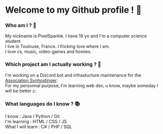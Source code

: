 # Welcome to my Github profile ! 👋

### Who am I ? 🙋
My nickname is PixelSparkle. I have 19 yo and I'm a computer science student.\
I live in Toulouse, France. I fricking love where I am.\
I love cs, music, video-games and homies.

### Which project am I actually working ? 🔨
I'm working on a Discord bot and infrastucture maintenance for the [Association Synhostinger](https://synhostinger.com/).\
For my personnal purpose, I'm learning web dev, u know, maybe someday I will be better c:

### What languages do I know ? 📚
I know : Java / Python / Git  \
I'm learning : HTML / CSS / JS  \
What I will learn : C# / PHP / SQL
